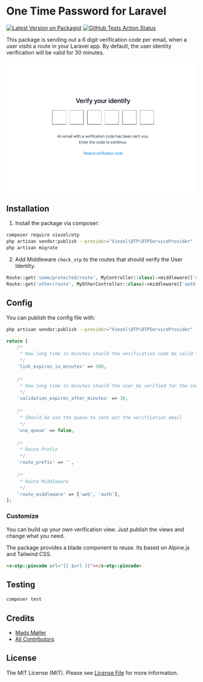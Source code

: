 # One Time Password for Laravel

[![Latest Version on Packagist](https://img.shields.io/packagist/v/viezel/otp.svg?style=flat-square)](https://packagist.org/packages/viezel/otp)
[![GitHub Tests Action Status](https://img.shields.io/github/workflow/status/viezel/otp/Tests?label=tests)](https://github.com/viezel/otp/actions?query=workflow%3Arun-tests+branch%3Amaster)

This package is sending out a 6 digit verification code per email, when a user visits a route in your Laravel app. 
By default, the user identity verification will be valid for 30 minutes. 

![Verify](docs/component.png?raw=true "Verify")

## Installation

1. Install the package via composer:

```bash
composer require viezel/otp
php artisan vendor:publish --provider="Viezel\OTP\OTPServiceProvider" --tag="migrations"
php artisan migrate
```

2. Add Middleware `check_otp` to the routes that should verify the User Identity. 

```php
Route::get('some/protected/route', MyController::class)->middleware(['auth', 'check_otp']);
Route::get('other/route', MyOtherController::class)->middleware(['auth', 'check_otp']);
```


## Config

You can publish the config file with:

```bash
php artisan vendor:publish --provider="Viezel\OTP\OTPServiceProvider" --tag="otp-config"
```

```php
return [
    /*
     * How long time in minutes should the verification code be valid for
     */
    'link_expires_in_minutes' => 300,

    /*
     * How long time in minutes should the user be verified for the certain route
     */
    'validation_expires_after_minutes' => 30,

    /*
     * Should be use the queue to sent out the verification email
     */
    'use_queue' => false,

    /*
     * Route Prefix
     */
    'route_prefix' => '',

    /*
     * Route Middleware
     */
    'route_middleware' => ['web', 'auth'],
];
```

### Customize

You can build up your own verification view. Just publish the views and change what you need. 

The package provides a blade component to reuse. Its based on Alpine.js and Tailwind CSS.  

```html
<x-otp::pincode url="{{ $url }}"></x-otp::pincode>
```

## Testing

``` bash
composer test
```

## Credits

- [Mads Møller](https://github.com/viezel)
- [All Contributors](../../contributors)

## License

The MIT License (MIT). Please see [License File](LICENSE.md) for more information.

